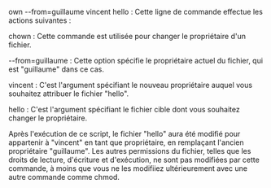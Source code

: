 own --from=guillaume vincent hello : Cette ligne de commande effectue les actions suivantes :

chown : Cette commande est utilisée pour changer le propriétaire d'un fichier.

--from=guillaume : Cette option spécifie le propriétaire actuel du fichier, qui est "guillaume" dans ce cas.

vincent : C'est l'argument spécifiant le nouveau propriétaire auquel vous souhaitez attribuer le fichier "hello".

hello : C'est l'argument spécifiant le fichier cible dont vous souhaitez changer le propriétaire.

Après l'exécution de ce script, le fichier "hello" aura été modifié pour appartenir à "vincent" en tant que propriétaire, en remplaçant l'ancien propriétaire "guillaume". Les autres permissions du fichier, telles que les droits de lecture, d'écriture et d'exécution, ne sont pas modifiées par cette commande, à moins que vous ne les modifiiez ultérieurement avec une autre commande comme chmod.
